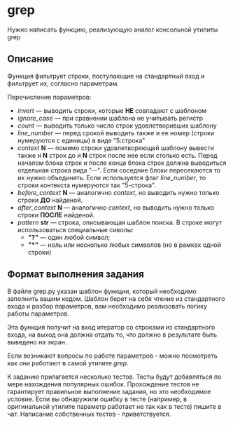 
grep
==================

Нужно написать функцию, реализующую аналог консольной утилиты grep

Описание
--------

Функция фильтрует строки, поступающие на стандартный вход и фильтрует их, согласно параметрам.

Перечисление параметров:
* _invert_ — выводить строки, которые __НЕ__ совпадают с шаблоном
* _ignore_case_ — при сравнении шаблона не учитывать регистр
* _count_ — выводить только число строк удовлетворивших шаблону
* _line_number_ — перед срокой выводить также и ее номер (строки нумеруются с единицы) в виде "5:строка"
* _context_ __N__ — помимо строки удовлетворяющей шаблону вывести также и __N__ строк до и __N__ строк после нее если столько есть. Перед началом блока строк и после конца блока строк должна выводиться отдельная строка вида "--". Если соседние блоки пересекаются то их нужно объединять. Если используется флаг _line_number_, то строки контекста нумеруются так "5-строка".
* _before_context_ __N__ — аналогично _context_, но выводить нужно только строки __ДО__ найденой.
* _after_context_ __N__ — аналогично _context_, но выводить нужно только строки __ПОСЛЕ__ найденой.
* _pattern_ __str__ — строка, описывающая шаблон поиска. В строке могут использоваться специальные сиволы:
    * __"?"__ — один любой символ;
    * __"*"__ — ноль или несколько любых символов (но в рамках одной строки)

Формат выполнения задания
-------

В файле grep.py указан шаблон функции, который необходимо заполнить вашим кодом. Шаблон берет на себя чтение из стандартного входа и разбор параметров, вам необходимо реализовать логику работы параметров.

Эта функция получит на вход итератор со строками из стандартного входа, на выход она должна отдать то, что должно в результате быть выведено на экран.

Если возникают вопросы по работе параметров - можно посмотреть как они работают в самой утилите _grep_.

К заданию прилагается несколько тестов. Тесты будут добавляться по мере нахождения популярных ошибок. Прохождение тестов не гарантирует правильное выполнение задания, но это необходимое условие. Если вы обнаружили ошибку в тесте (например, в оригинальной утилите параметр работает не так как в тесте) пишите в чат. Написание собственных тестов - приветствуется.